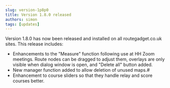 ```yaml
---
slug: version-1p8p0
title: Version 1.8.0 released
authors: simon
tags: [updates]
---
```


Version 1.8.0 has now been released and installed on all routegadget.co.uk sites. This release includes:

- Enhancements to the "Measure" function following use at HH Zoom meetings. Route nodes can be dragged to adjust them, overlays are only visible when dialog window is open, and "Delete all" button added.
- New manager function added to allow deletion of unused maps.#
- Enhancement to course sliders so that they handle relay and score courses better.

<!-- truncate -->
